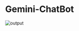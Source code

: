 # Gemini-ChatBot
![output](https://github.com/user-attachments/assets/78192b7b-8346-4aa2-8ea3-d7134e792bac)

